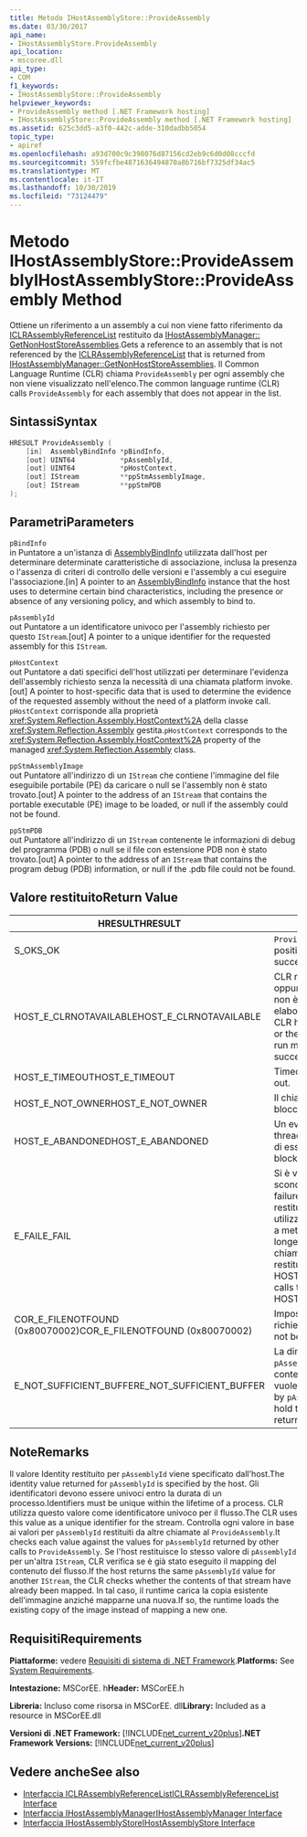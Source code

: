 ```yaml
---
title: Metodo IHostAssemblyStore::ProvideAssembly
ms.date: 03/30/2017
api_name:
- IHostAssemblyStore.ProvideAssembly
api_location:
- mscoree.dll
api_type:
- COM
f1_keywords:
- IHostAssemblyStore::ProvideAssembly
helpviewer_keywords:
- ProvideAssembly method [.NET Framework hosting]
- IHostAssemblyStore::ProvideAssembly method [.NET Framework hosting]
ms.assetid: 625c3dd5-a3f0-442c-adde-310dadbb5054
topic_type:
- apiref
ms.openlocfilehash: a93d700c9c398076d87156cd2eb9c6d0d08cccfd
ms.sourcegitcommit: 559fcfbe4871636494870a8b716bf7325df34ac5
ms.translationtype: MT
ms.contentlocale: it-IT
ms.lasthandoff: 10/30/2019
ms.locfileid: "73124479"
---
```

# <a name="ihostassemblystoreprovideassembly-method"></a><span data-ttu-id="91d6e-102">Metodo IHostAssemblyStore::ProvideAssembly</span><span class="sxs-lookup"><span data-stu-id="91d6e-102">IHostAssemblyStore::ProvideAssembly Method</span></span>
<span data-ttu-id="91d6e-103">Ottiene un riferimento a un assembly a cui non viene fatto riferimento da [ICLRAssemblyReferenceList](../../../../docs/framework/unmanaged-api/hosting/iclrassemblyreferencelist-interface.md) restituito da [IHostAssemblyManager:: GetNonHostStoreAssemblies](../../../../docs/framework/unmanaged-api/hosting/ihostassemblymanager-getnonhoststoreassemblies-method.md).</span><span class="sxs-lookup"><span data-stu-id="91d6e-103">Gets a reference to an assembly that is not referenced by the [ICLRAssemblyReferenceList](../../../../docs/framework/unmanaged-api/hosting/iclrassemblyreferencelist-interface.md) that is returned from [IHostAssemblyManager::GetNonHostStoreAssemblies](../../../../docs/framework/unmanaged-api/hosting/ihostassemblymanager-getnonhoststoreassemblies-method.md).</span></span> <span data-ttu-id="91d6e-104">Il Common Language Runtime (CLR) chiama `ProvideAssembly` per ogni assembly che non viene visualizzato nell'elenco.</span><span class="sxs-lookup"><span data-stu-id="91d6e-104">The common language runtime (CLR) calls `ProvideAssembly` for each assembly that does not appear in the list.</span></span>  
  
## <a name="syntax"></a><span data-ttu-id="91d6e-105">Sintassi</span><span class="sxs-lookup"><span data-stu-id="91d6e-105">Syntax</span></span>  
  
```cpp  
HRESULT ProvideAssembly (  
    [in]  AssemblyBindInfo *pBindInfo,  
    [out] UINT64           *pAssemblyId,  
    [out] UINT64           *pHostContext,  
    [out] IStream          **ppStmAssemblyImage,  
    [out] IStream          **ppStmPDB  
);  
```  
  
## <a name="parameters"></a><span data-ttu-id="91d6e-106">Parametri</span><span class="sxs-lookup"><span data-stu-id="91d6e-106">Parameters</span></span>  
 `pBindInfo`  
 <span data-ttu-id="91d6e-107">in Puntatore a un'istanza di [AssemblyBindInfo](../../../../docs/framework/unmanaged-api/hosting/assemblybindinfo-structure.md) utilizzata dall'host per determinare determinate caratteristiche di associazione, inclusa la presenza o l'assenza di criteri di controllo delle versioni e l'assembly a cui eseguire l'associazione.</span><span class="sxs-lookup"><span data-stu-id="91d6e-107">[in] A pointer to an [AssemblyBindInfo](../../../../docs/framework/unmanaged-api/hosting/assemblybindinfo-structure.md) instance that the host uses to determine certain bind characteristics, including the presence or absence of any versioning policy, and which assembly to bind to.</span></span>  
  
 `pAssemblyId`  
 <span data-ttu-id="91d6e-108">out Puntatore a un identificatore univoco per l'assembly richiesto per questo `IStream`.</span><span class="sxs-lookup"><span data-stu-id="91d6e-108">[out] A pointer to a unique identifier for the requested assembly for this `IStream`.</span></span>  
  
 `pHostContext`  
 <span data-ttu-id="91d6e-109">out Puntatore a dati specifici dell'host utilizzati per determinare l'evidenza dell'assembly richiesto senza la necessità di una chiamata platform invoke.</span><span class="sxs-lookup"><span data-stu-id="91d6e-109">[out] A pointer to host-specific data that is used to determine the evidence of the requested assembly without the need of a platform invoke call.</span></span> <span data-ttu-id="91d6e-110">`pHostContext` corrisponde alla proprietà <xref:System.Reflection.Assembly.HostContext%2A> della classe <xref:System.Reflection.Assembly> gestita.</span><span class="sxs-lookup"><span data-stu-id="91d6e-110">`pHostContext` corresponds to the <xref:System.Reflection.Assembly.HostContext%2A> property of the managed <xref:System.Reflection.Assembly> class.</span></span>  
  
 `ppStmAssemblyImage`  
 <span data-ttu-id="91d6e-111">out Puntatore all'indirizzo di un `IStream` che contiene l'immagine del file eseguibile portabile (PE) da caricare o null se l'assembly non è stato trovato.</span><span class="sxs-lookup"><span data-stu-id="91d6e-111">[out] A pointer to the address of an `IStream` that contains the portable executable (PE) image to be loaded, or null if the assembly could not be found.</span></span>  
  
 `ppStmPDB`  
 <span data-ttu-id="91d6e-112">out Puntatore all'indirizzo di un `IStream` contenente le informazioni di debug del programma (PDB) o null se il file con estensione PDB non è stato trovato.</span><span class="sxs-lookup"><span data-stu-id="91d6e-112">[out] A pointer to the address of an `IStream` that contains the program debug (PDB) information, or null if the .pdb file could not be found.</span></span>  
  
## <a name="return-value"></a><span data-ttu-id="91d6e-113">Valore restituito</span><span class="sxs-lookup"><span data-stu-id="91d6e-113">Return Value</span></span>  
  
|<span data-ttu-id="91d6e-114">HRESULT</span><span class="sxs-lookup"><span data-stu-id="91d6e-114">HRESULT</span></span>|<span data-ttu-id="91d6e-115">Descrizione</span><span class="sxs-lookup"><span data-stu-id="91d6e-115">Description</span></span>|  
|-------------|-----------------|  
|<span data-ttu-id="91d6e-116">S_OK</span><span class="sxs-lookup"><span data-stu-id="91d6e-116">S_OK</span></span>|<span data-ttu-id="91d6e-117">`ProvideAssembly` ha restituito un esito positivo.</span><span class="sxs-lookup"><span data-stu-id="91d6e-117">`ProvideAssembly` returned successfully.</span></span>|  
|<span data-ttu-id="91d6e-118">HOST_E_CLRNOTAVAILABLE</span><span class="sxs-lookup"><span data-stu-id="91d6e-118">HOST_E_CLRNOTAVAILABLE</span></span>|<span data-ttu-id="91d6e-119">CLR non è stato caricato in un processo oppure CLR si trova in uno stato in cui non è possibile eseguire codice gestito o elaborare la chiamata correttamente.</span><span class="sxs-lookup"><span data-stu-id="91d6e-119">The CLR has not been loaded into a process, or the CLR is in a state in which it cannot run managed code or process the call successfully.</span></span>|  
|<span data-ttu-id="91d6e-120">HOST_E_TIMEOUT</span><span class="sxs-lookup"><span data-stu-id="91d6e-120">HOST_E_TIMEOUT</span></span>|<span data-ttu-id="91d6e-121">Timeout della chiamata.</span><span class="sxs-lookup"><span data-stu-id="91d6e-121">The call timed out.</span></span>|  
|<span data-ttu-id="91d6e-122">HOST_E_NOT_OWNER</span><span class="sxs-lookup"><span data-stu-id="91d6e-122">HOST_E_NOT_OWNER</span></span>|<span data-ttu-id="91d6e-123">Il chiamante non è il proprietario del blocco.</span><span class="sxs-lookup"><span data-stu-id="91d6e-123">The caller does not own the lock.</span></span>|  
|<span data-ttu-id="91d6e-124">HOST_E_ABANDONED</span><span class="sxs-lookup"><span data-stu-id="91d6e-124">HOST_E_ABANDONED</span></span>|<span data-ttu-id="91d6e-125">Un evento è stato annullato mentre un thread bloccato o Fiber era in attesa su di esso.</span><span class="sxs-lookup"><span data-stu-id="91d6e-125">An event was canceled while a blocked thread or fiber was waiting on it.</span></span>|  
|<span data-ttu-id="91d6e-126">E_FAIL</span><span class="sxs-lookup"><span data-stu-id="91d6e-126">E_FAIL</span></span>|<span data-ttu-id="91d6e-127">Si è verificato un errore irreversibile sconosciuto.</span><span class="sxs-lookup"><span data-stu-id="91d6e-127">An unknown catastrophic failure occurred.</span></span> <span data-ttu-id="91d6e-128">Quando un metodo restituisce E_FAIL, CLR non è più utilizzabile all'interno del processo.</span><span class="sxs-lookup"><span data-stu-id="91d6e-128">When a method returns E_FAIL, the CLR is no longer usable within the process.</span></span> <span data-ttu-id="91d6e-129">Le chiamate successive ai metodi di hosting restituiscono HOST_E_CLRNOTAVAILABLE.</span><span class="sxs-lookup"><span data-stu-id="91d6e-129">Subsequent calls to hosting methods return HOST_E_CLRNOTAVAILABLE.</span></span>|  
|<span data-ttu-id="91d6e-130">COR_E_FILENOTFOUND (0x80070002)</span><span class="sxs-lookup"><span data-stu-id="91d6e-130">COR_E_FILENOTFOUND (0x80070002)</span></span>|<span data-ttu-id="91d6e-131">Impossibile trovare l'assembly richiesto.</span><span class="sxs-lookup"><span data-stu-id="91d6e-131">The requested assembly could not be located.</span></span>|  
|<span data-ttu-id="91d6e-132">E_NOT_SUFFICIENT_BUFFER</span><span class="sxs-lookup"><span data-stu-id="91d6e-132">E_NOT_SUFFICIENT_BUFFER</span></span>|<span data-ttu-id="91d6e-133">La dimensione del buffer specificata da `pAssemblyId` non è sufficiente per contenere l'identificatore che l'host vuole restituire.</span><span class="sxs-lookup"><span data-stu-id="91d6e-133">The buffer size specified by `pAssemblyId` is not large enough to hold the identifier that the host wants to return.</span></span>|  
  
## <a name="remarks"></a><span data-ttu-id="91d6e-134">Note</span><span class="sxs-lookup"><span data-stu-id="91d6e-134">Remarks</span></span>  
 <span data-ttu-id="91d6e-135">Il valore Identity restituito per `pAssemblyId` viene specificato dall'host.</span><span class="sxs-lookup"><span data-stu-id="91d6e-135">The identity value returned for `pAssemblyId` is specified by the host.</span></span> <span data-ttu-id="91d6e-136">Gli identificatori devono essere univoci entro la durata di un processo.</span><span class="sxs-lookup"><span data-stu-id="91d6e-136">Identifiers must be unique within the lifetime of a process.</span></span> <span data-ttu-id="91d6e-137">CLR utilizza questo valore come identificatore univoco per il flusso.</span><span class="sxs-lookup"><span data-stu-id="91d6e-137">The CLR uses this value as a unique identifier for the stream.</span></span> <span data-ttu-id="91d6e-138">Controlla ogni valore in base ai valori per `pAssemblyId` restituiti da altre chiamate al `ProvideAssembly`.</span><span class="sxs-lookup"><span data-stu-id="91d6e-138">It checks each value against the values for `pAssemblyId` returned by other calls to `ProvideAssembly`.</span></span> <span data-ttu-id="91d6e-139">Se l'host restituisce lo stesso valore di `pAssemblyId` per un'altra `IStream`, CLR verifica se è già stato eseguito il mapping del contenuto del flusso.</span><span class="sxs-lookup"><span data-stu-id="91d6e-139">If the host returns the same `pAssemblyId` value for another `IStream`, the CLR checks whether the contents of that stream have already been mapped.</span></span> <span data-ttu-id="91d6e-140">In tal caso, il runtime carica la copia esistente dell'immagine anziché mapparne una nuova.</span><span class="sxs-lookup"><span data-stu-id="91d6e-140">If so, the runtime loads the existing copy of the image instead of mapping a new one.</span></span>  
  
## <a name="requirements"></a><span data-ttu-id="91d6e-141">Requisiti</span><span class="sxs-lookup"><span data-stu-id="91d6e-141">Requirements</span></span>  
 <span data-ttu-id="91d6e-142">**Piattaforme:** vedere [Requisiti di sistema di .NET Framework](../../../../docs/framework/get-started/system-requirements.md).</span><span class="sxs-lookup"><span data-stu-id="91d6e-142">**Platforms:** See [System Requirements](../../../../docs/framework/get-started/system-requirements.md).</span></span>  
  
 <span data-ttu-id="91d6e-143">**Intestazione:** MSCorEE. h</span><span class="sxs-lookup"><span data-stu-id="91d6e-143">**Header:** MSCorEE.h</span></span>  
  
 <span data-ttu-id="91d6e-144">**Libreria:** Incluso come risorsa in MSCorEE. dll</span><span class="sxs-lookup"><span data-stu-id="91d6e-144">**Library:** Included as a resource in MSCorEE.dll</span></span>  
  
 <span data-ttu-id="91d6e-145">**Versioni di .NET Framework:** [!INCLUDE[net_current_v20plus](../../../../includes/net-current-v20plus-md.md)]</span><span class="sxs-lookup"><span data-stu-id="91d6e-145">**.NET Framework Versions:** [!INCLUDE[net_current_v20plus](../../../../includes/net-current-v20plus-md.md)]</span></span>  
  
## <a name="see-also"></a><span data-ttu-id="91d6e-146">Vedere anche</span><span class="sxs-lookup"><span data-stu-id="91d6e-146">See also</span></span>

- [<span data-ttu-id="91d6e-147">Interfaccia ICLRAssemblyReferenceList</span><span class="sxs-lookup"><span data-stu-id="91d6e-147">ICLRAssemblyReferenceList Interface</span></span>](../../../../docs/framework/unmanaged-api/hosting/iclrassemblyreferencelist-interface.md)
- [<span data-ttu-id="91d6e-148">Interfaccia IHostAssemblyManager</span><span class="sxs-lookup"><span data-stu-id="91d6e-148">IHostAssemblyManager Interface</span></span>](../../../../docs/framework/unmanaged-api/hosting/ihostassemblymanager-interface.md)
- [<span data-ttu-id="91d6e-149">Interfaccia IHostAssemblyStore</span><span class="sxs-lookup"><span data-stu-id="91d6e-149">IHostAssemblyStore Interface</span></span>](../../../../docs/framework/unmanaged-api/hosting/ihostassemblystore-interface.md)
